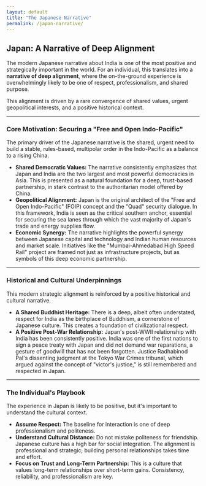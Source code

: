 ```yaml
---
layout: default
title: "The Japanese Narrative"
permalink: /japan-narrative/
---
```


## Japan: A Narrative of Deep Alignment

The modern Japanese narrative about India is one of the most positive and strategically important in the world. For an individual, this translates into a **narrative of deep alignment**, where the on-the-ground experience is overwhelmingly likely to be one of respect, professionalism, and shared purpose.

This alignment is driven by a rare convergence of shared values, urgent geopolitical interests, and a positive historical context.

---

### Core Motivation: Securing a "Free and Open Indo-Pacific"

The primary driver of the Japanese narrative is the shared, urgent need to build a stable, rules-based, multipolar order in the Indo-Pacific as a balance to a rising China.

*   **Shared Democratic Values:** The narrative consistently emphasizes that Japan and India are the two largest and most powerful democracies in Asia. This is presented as a natural foundation for a deep, trust-based partnership, in stark contrast to the authoritarian model offered by China.
*   **Geopolitical Alignment:** Japan is the original architect of the "Free and Open Indo-Pacific" (FOIP) concept and the "Quad" security dialogue. In this framework, India is seen as the critical southern anchor, essential for securing the sea lanes through which the vast majority of Japan's trade and energy supplies flow.
*   **Economic Synergy:** The narrative highlights the powerful synergy between Japanese capital and technology and Indian human resources and market scale. Initiatives like the "Mumbai-Ahmedabad High Speed Rail" project are framed not just as infrastructure projects, but as symbols of this deep economic partnership.

---

### Historical and Cultural Underpinnings

This modern strategic alignment is reinforced by a positive historical and cultural narrative.

*   **A Shared Buddhist Heritage:** There is a deep, albeit often understated, respect for India as the birthplace of Buddhism, a cornerstone of Japanese culture. This creates a foundation of civilizational respect.
*   **A Positive Post-War Relationship:** Japan's post-WWII relationship with India has been consistently positive. India was one of the first nations to sign a peace treaty with Japan and did not demand war reparations, a gesture of goodwill that has not been forgotten. Justice Radhabinod Pal's dissenting judgment at the Tokyo War Crimes tribunal, which argued against the concept of "victor's justice," is still remembered and respected in Japan.

---

### The Individual's Playbook

The experience in Japan is likely to be positive, but it's important to understand the cultural context.

*   **Assume Respect:** The baseline for interaction is one of deep professionalism and politeness.
*   **Understand Cultural Distance:** Do not mistake politeness for friendship. Japanese culture has a high bar for social integration. The alignment is professional and strategic; building personal relationships takes time and effort.
*   **Focus on Trust and Long-Term Partnership:** This is a culture that values long-term relationships over short-term gains. Consistency, reliability, and professionalism are key.